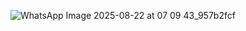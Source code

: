 ![WhatsApp Image 2025-08-22 at 07 09 43_957b2fcf](https://github.com/user-attachments/assets/cea501a6-1c36-4ade-a64c-7dab9ce61457)
